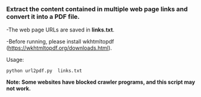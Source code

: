 ### Extract the content contained in multiple web page links and convert it into a PDF file.

-The web page URLs are saved in **links.txt**.

-Before running, please install wkhtmltopdf (https://wkhtmltopdf.org/downloads.html).

Usage:

```python url2pdf.py  links.txt```

**Note: Some websites have blocked crawler programs, and this script may not work.**
